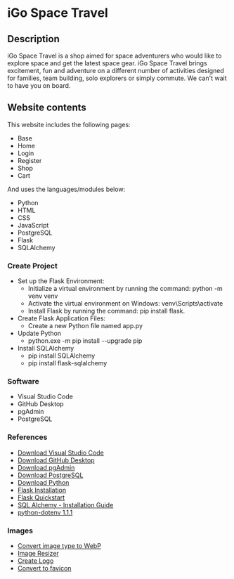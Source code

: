 # iGo Space Travel

## Description

iGo Space Travel is a shop aimed for space adventurers who would like to explore space and get the latest space gear. iGo Space Travel brings excitement, fun and adventure on a different number of activities designed for families, team building, solo explorers or simply commute. We can't wait to have you on board.

## Website contents
This website includes the following pages:
- Base
- Home
- Login
- Register
- Shop
- Cart

And uses the languages/modules below:
- Python
- HTML
- CSS
- JavaScript
- PostgreSQL
- Flask
- SQLAlchemy

### Create Project

- Set up the Flask Environment:
  - Initialize a virtual environment by running the command: python -m venv venv
  - Activate the virtual environment on Windows: venv\Scripts\activate
  - Install Flask by running the command: pip install flask.
- Create Flask Application Files:
  - Create a new Python file named app.py
- Update Python
  - python.exe -m pip install --upgrade pip
- Install SQLAlchemy
  - pip install SQLAlchemy
  - pip install flask-sqlalchemy

### Software
- Visual Studio Code
- GitHub Desktop
- pgAdmin
- PostgreSQL

### References
- [Download Visual Studio Code](https://code.visualstudio.com/download)
- [Download GitHub Desktop](https://desktop.github.com/download/)
- [Download pgAdmin](https://www.pgadmin.org/download/)
- [Download PostgreSQL](https://www.enterprisedb.com/downloads/postgres-postgresql-downloads)
- [Download Python](https://www.python.org/downloads/)
- [Flask Installation](https://flask.palletsprojects.com/en/stable/installation/)
- [Flask Quickstart](https://flask.palletsprojects.com/en/stable/quickstart/)
- [SQL Alchemy - Installation Guide](https://docs.sqlalchemy.org/en/20/intro.html#installation)
- [python-dotenv 1.1.1](https://pypi.org/project/python-dotenv/)

### Images
- [Convert image type to WebP](https://www.freeconvert.com/webp-converter)
- [Image Resizer](https://imageresizer.com/)
- [Create Logo](https://www.canva.com/)
- [Convert to favicon](https://favicon.io/favicon-converter/)